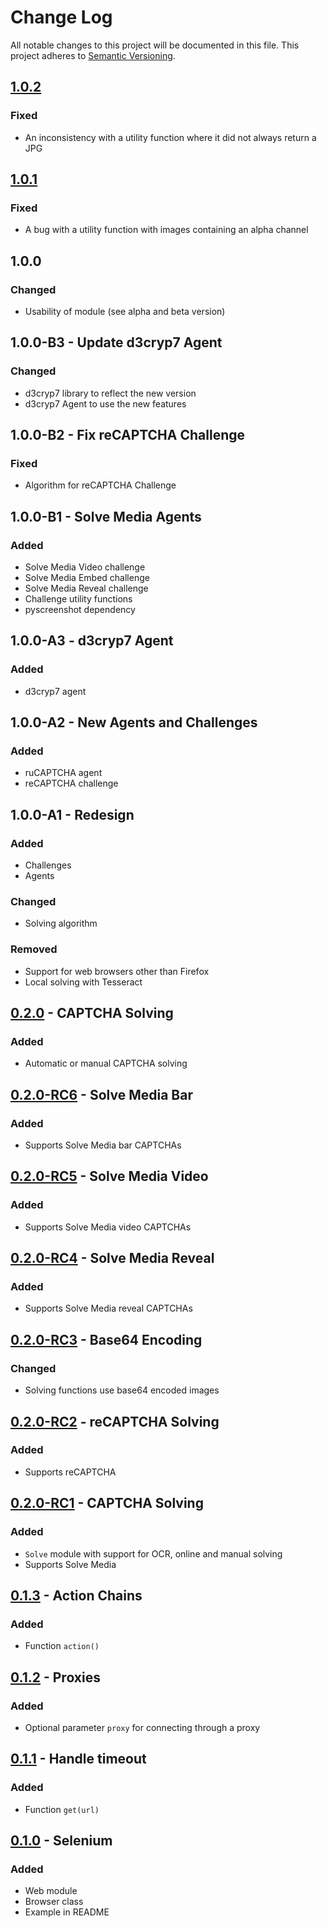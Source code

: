# Change Log
All notable changes to this project will be documented in this file.
This project adheres to [Semantic Versioning](http://semver.org/).

## [1.0.2]
### Fixed
- An inconsistency with a utility function where it did not always return a JPG

## [1.0.1]
### Fixed
- A bug with a utility function with images containing an alpha channel

## 1.0.0
### Changed
- Usability of module (see alpha and beta version)

## 1.0.0-B3 - Update d3cryp7 Agent
### Changed
- d3cryp7 library to reflect the new version
- d3cryp7 Agent to use the new features

## 1.0.0-B2 - Fix reCAPTCHA Challenge
### Fixed
- Algorithm for reCAPTCHA Challenge

## 1.0.0-B1 - Solve Media Agents
### Added
- Solve Media Video challenge
- Solve Media Embed challenge
- Solve Media Reveal challenge
- Challenge utility functions
- pyscreenshot dependency

## 1.0.0-A3 - d3cryp7 Agent
### Added
- d3cryp7 agent

## 1.0.0-A2 - New Agents and Challenges
### Added
- ruCAPTCHA agent
- reCAPTCHA challenge

## 1.0.0-A1 - Redesign
### Added
- Challenges
- Agents

### Changed
- Solving algorithm

### Removed
- Support for web browsers other than Firefox
- Local solving with Tesseract

## [0.2.0] - CAPTCHA Solving
### Added
- Automatic or manual CAPTCHA solving

## [0.2.0-RC6] - Solve Media Bar
### Added
- Supports Solve Media bar CAPTCHAs

## [0.2.0-RC5] - Solve Media Video
### Added
- Supports Solve Media video CAPTCHAs

## [0.2.0-RC4] - Solve Media Reveal
### Added
- Supports Solve Media reveal CAPTCHAs

## [0.2.0-RC3] - Base64 Encoding
### Changed
- Solving functions use base64 encoded images

## [0.2.0-RC2] - reCAPTCHA Solving
### Added
- Supports reCAPTCHA

## [0.2.0-RC1] - CAPTCHA Solving
### Added
- `Solve` module with support for OCR, online and manual solving
- Supports Solve Media

## [0.1.3] - Action Chains
### Added
- Function `action()`

## [0.1.2] - Proxies
### Added
- Optional parameter `proxy` for connecting through a proxy

## [0.1.1] - Handle timeout
### Added
- Function `get(url)`

## [0.1.0] - Selenium
### Added
- Web module
- Browser class
- Example in README

[1.0.2]: https://bitbucket.org/bkvaluemeal/caboodle/issues/7/get_image_src-should-return-a-jpg
[1.0.1]: https://bitbucket.org/bkvaluemeal/caboodle/issues/6/get_element_image-does-not-handle-images
[0.2.0]: https://bitbucket.org/bkvaluemeal/caboodle/issues/5/captcha-solving
[0.2.0-RC6]: https://bitbucket.org/bkvaluemeal/caboodle/issues/5/captcha-solving
[0.2.0-RC5]: https://bitbucket.org/bkvaluemeal/caboodle/issues/5/captcha-solving
[0.2.0-RC4]: https://bitbucket.org/bkvaluemeal/caboodle/issues/5/captcha-solving
[0.2.0-RC3]: https://bitbucket.org/bkvaluemeal/caboodle/issues/5/captcha-solving
[0.2.0-RC2]: https://bitbucket.org/bkvaluemeal/caboodle/issues/5/captcha-solving
[0.2.0-RC1]: https://bitbucket.org/bkvaluemeal/caboodle/issues/5/captcha-solving
[0.1.3]: https://bitbucket.org/bkvaluemeal/caboodle/issues/4/action-chains
[0.1.2]: https://bitbucket.org/bkvaluemeal/caboodle/issues/3/proxies
[0.1.1]: https://bitbucket.org/bkvaluemeal/caboodle/issues/2/handle-timeout
[0.1.0]: https://bitbucket.org/bkvaluemeal/caboodle/issues/1/selenium
